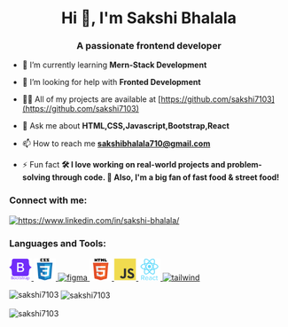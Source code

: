 <h1 align="center">Hi 👋, I'm Sakshi Bhalala</h1>
<h3 align="center">A passionate frontend developer</h3>

- 🌱 I’m currently learning **Mern-Stack Development**

- 🤝 I’m looking for help with **Fronted Development**

- 👨‍💻 All of my projects are available at [https://github.com/sakshi7103](https://github.com/sakshi7103)

- 💬 Ask me about **HTML,CSS,Javascript,Bootstrap,React**

- 📫 How to reach me **sakshibhalala710@gmail.com**

- ⚡ Fun fact **🛠 I love working on real-world projects and problem-solving through code. 🍕 Also, I'm a big fan of fast food & street food!**

<h3 align="left">Connect with me:</h3>
<p align="left">
<a href="https://linkedin.com/in/https://www.linkedin.com/in/sakshi-bhalala/" target="blank"><img align="center" src="https://raw.githubusercontent.com/rahuldkjain/github-profile-readme-generator/master/src/images/icons/Social/linked-in-alt.svg" alt="https://www.linkedin.com/in/sakshi-bhalala/" height="30" width="40" /></a>
</p>

<h3 align="left">Languages and Tools:</h3>
<p align="left"> <a href="https://getbootstrap.com" target="_blank" rel="noreferrer"> <img src="https://raw.githubusercontent.com/devicons/devicon/master/icons/bootstrap/bootstrap-plain-wordmark.svg" alt="bootstrap" width="40" height="40"/> </a> <a href="https://www.w3schools.com/css/" target="_blank" rel="noreferrer"> <img src="https://raw.githubusercontent.com/devicons/devicon/master/icons/css3/css3-original-wordmark.svg" alt="css3" width="40" height="40"/> </a> <a href="https://www.figma.com/" target="_blank" rel="noreferrer"> <img src="https://www.vectorlogo.zone/logos/figma/figma-icon.svg" alt="figma" width="40" height="40"/> </a> <a href="https://www.w3.org/html/" target="_blank" rel="noreferrer"> <img src="https://raw.githubusercontent.com/devicons/devicon/master/icons/html5/html5-original-wordmark.svg" alt="html5" width="40" height="40"/> </a> <a href="https://developer.mozilla.org/en-US/docs/Web/JavaScript" target="_blank" rel="noreferrer"> <img src="https://raw.githubusercontent.com/devicons/devicon/master/icons/javascript/javascript-original.svg" alt="javascript" width="40" height="40"/> </a> <a href="https://reactjs.org/" target="_blank" rel="noreferrer"> <img src="https://raw.githubusercontent.com/devicons/devicon/master/icons/react/react-original-wordmark.svg" alt="react" width="40" height="40"/> </a> <a href="https://tailwindcss.com/" target="_blank" rel="noreferrer"> <img src="https://www.vectorlogo.zone/logos/tailwindcss/tailwindcss-icon.svg" alt="tailwind" width="40" height="40"/> </a> </p>

<p><img align="left" src="https://github-readme-stats.vercel.app/api/top-langs?username=sakshi7103&show_icons=true&locale=en&layout=compact" alt="sakshi7103" /></p>

<p>&nbsp;<img align="center" src="https://github-readme-stats.vercel.app/api?username=sakshi7103&show_icons=true&locale=en" alt="sakshi7103" /></p>

<p><img align="center" src="https://github-readme-streak-stats.herokuapp.com/?user=sakshi7103&" alt="sakshi7103" /></p>
